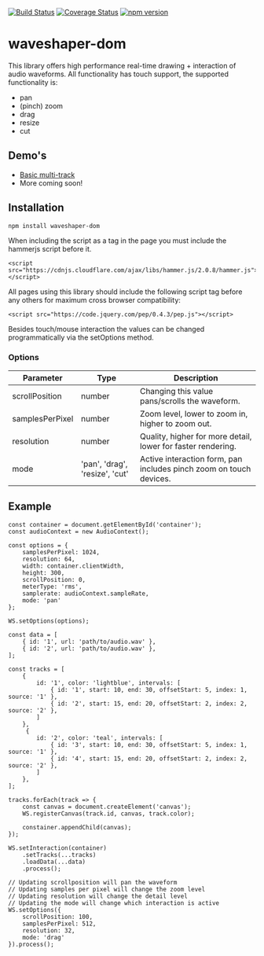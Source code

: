 [![Build Status](https://travis-ci.org/Idicious/waveshaper-dom.svg?branch=master)](https://travis-ci.org/Idicious/waveshaper-dom)
[![Coverage Status](https://coveralls.io/repos/github/Idicious/waveshaper-dom/badge.svg)](https://coveralls.io/github/Idicious/waveshaper-dom)
[![npm version](https://badge.fury.io/js/waveshaper-dom.svg)](https://badge.fury.io/js/waveshaper-dom)

# waveshaper-dom
This library offers high performance real-time drawing + interaction of audio waveforms. All functionality has touch support, the supported functionality is:

- pan
- (pinch) zoom
- drag
- resize
- cut

## Demo's
- [Basic multi-track](https://idicious.github.io/waveshaper-demo/)
- More coming soon!

## Installation
``` 
npm install waveshaper-dom
```

When including the script as a tag in the page you must include the hammerjs script before it.
```
<script src="https://cdnjs.cloudflare.com/ajax/libs/hammer.js/2.0.8/hammer.js"></script>
```

All pages using this library should include the following script tag before any others for maximum cross browser compatibility:
```
<script src="https://code.jquery.com/pep/0.4.3/pep.js"></script>
``` 

Besides touch/mouse interaction the values can be changed programmatically via the setOptions method.

### Options
| Parameter | Type | Description |
| ------- | ------ | -------- |
| scrollPosition | number | Changing this value pans/scrolls the waveform. |
| samplesPerPixel | number | Zoom level, lower to zoom in, higher to zoom out.
| resolution | number | Quality, higher for more detail, lower for faster rendering. |
| mode | 'pan', 'drag', 'resize', 'cut' | Active interaction form, pan includes pinch zoom on touch devices. |

## Example
```
const container = document.getElementById('container');
const audioContext = new AudioContext();

const options = {
    samplesPerPixel: 1024,
    resolution: 64,
    width: container.clientWidth,
    height: 300,
    scrollPosition: 0,
    meterType: 'rms',
    samplerate: audioContext.sampleRate,
    mode: 'pan'
};

WS.setOptions(options);

const data = [
    { id: '1', url: 'path/to/audio.wav' },
    { id: '2', url: 'path/to/audio.wav' },
];

const tracks = [
    {
        id: '1', color: 'lightblue', intervals: [
            { id: '1', start: 10, end: 30, offsetStart: 5, index: 1, source: '1' },
            { id: '2', start: 15, end: 20, offsetStart: 2, index: 2, source: '2' },
        ]
    },
     {
        id: '2', color: 'teal', intervals: [
            { id: '3', start: 10, end: 30, offsetStart: 5, index: 1, source: '1' },
            { id: '4', start: 15, end: 20, offsetStart: 2, index: 2, source: '2' },
        ]
    },
];

tracks.forEach(track => {
    const canvas = document.createElement('canvas');
    WS.registerCanvas(track.id, canvas, track.color);

    constainer.appendChild(canvas);
});

WS.setInteraction(container)
    .setTracks(...tracks)
    .loadData(...data)
    .process();

// Updating scrollposition will pan the waveform
// Updating samples per pixel will change the zoom level
// Updating resolution will change the detail level
// Updating the mode will change which interaction is active
WS.setOptions({
    scrollPosition: 100,
    samplesPerPixel: 512,
    resolution: 32,
    mode: 'drag'
}).process();
```
